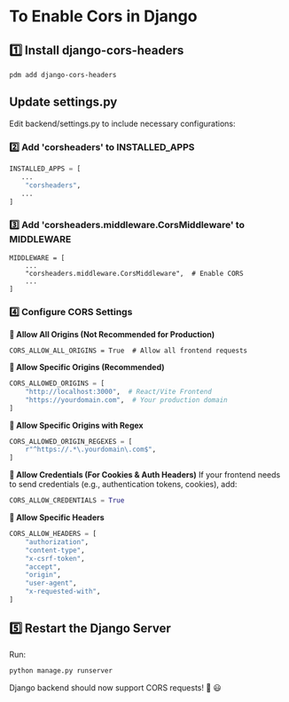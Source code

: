 # To Enable Cors in Django

## 1️⃣ Install django-cors-headers

```
pdm add django-cors-headers
```

## Update settings.py

Edit backend/settings.py to include necessary configurations:

### 2️⃣ Add 'corsheaders' to INSTALLED_APPS

```python
INSTALLED_APPS = [
   ...
    "corsheaders",
   ...
]
```

### 3️⃣ Add 'corsheaders.middleware.CorsMiddleware' to MIDDLEWARE

```
MIDDLEWARE = [
    ...
    "corsheaders.middleware.CorsMiddleware",  # Enable CORS
    ...
]

```

### 4️⃣ Configure CORS Settings

**🔹 Allow All Origins (Not Recommended for Production)**

```
CORS_ALLOW_ALL_ORIGINS = True  # Allow all frontend requests
```

**🔹 Allow Specific Origins (Recommended)**

```python
CORS_ALLOWED_ORIGINS = [
    "http://localhost:3000",  # React/Vite Frontend
    "https://yourdomain.com",  # Your production domain
]
```

**🔹 Allow Specific Origins with Regex**

```python
CORS_ALLOWED_ORIGIN_REGEXES = [
    r"^https://.*\.yourdomain\.com$",
]
```

**🔹 Allow Credentials (For Cookies & Auth Headers)**
If your frontend needs to send credentials (e.g., authentication tokens, cookies), add:

```python
CORS_ALLOW_CREDENTIALS = True
```

**🔹 Allow Specific Headers**

```python
CORS_ALLOW_HEADERS = [
    "authorization",
    "content-type",
    "x-csrf-token",
    "accept",
    "origin",
    "user-agent",
    "x-requested-with",
]
```

## 5️⃣ Restart the Django Server

Run:

```sh
python manage.py runserver
```

Django backend should now support CORS requests! 🚀 😃
